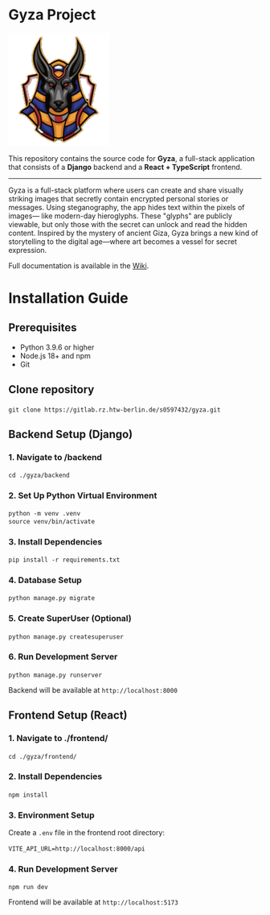 # Gyza Project

<img width=200 src="./frontend/public/gyza-logo.png"/>

This repository contains the source code for **Gyza**, a full-stack application that consists of a **Django** backend and a **React + TypeScript** frontend.

---

Gyza is a full-stack platform where users can create and share visually striking images that secretly contain encrypted personal
stories or messages. Using steganography, the app hides text within the pixels of images—
like modern-day hieroglyphs. These "glyphs" are publicly viewable, but only those with the secret can unlock and read the
hidden content. Inspired by the mystery of ancient Giza, Gyza brings a new kind of storytelling to the digital age—where art
becomes a vessel for secret expression.

Full documentation is available in the [Wiki](https://github.com/kounterSD/Gyza/wiki).

# Installation Guide

## Prerequisites
- Python 3.9.6 or higher
- Node.js 18+ and npm
- Git

## Clone repository

`git clone https://gitlab.rz.htw-berlin.de/s0597432/gyza.git`

## Backend Setup (Django)

### 1. Navigate to /backend
`cd ./gyza/backend`

### 2. Set Up Python Virtual Environment

```
python -m venv .venv
source venv/bin/activate 
```

### 3. Install Dependencies

`pip install -r requirements.txt`

### 4. Database Setup
`python manage.py migrate`

### 5. Create SuperUser (Optional)

`python manage.py createsuperuser`

### 6. Run Development Server

`python manage.py runserver`

Backend will be available at `http://localhost:8000`

## Frontend Setup (React)

### 1. Navigate to ./frontend/

`cd ./gyza/frontend/`

### 2. Install Dependencies

`npm install`

### 3. Environment Setup
Create a `.env` file in the frontend root directory:

`VITE_API_URL=http://localhost:8000/api`

### 4. Run Development Server

`npm run dev`

Frontend will be available at `http://localhost:5173`


